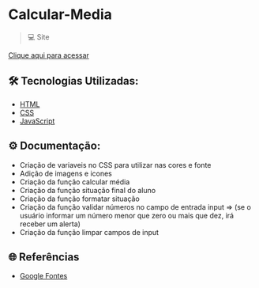 # Calcular-Media

> 💻 Site  


[Clique aqui para acessar](https://calcular-media-alpha.vercel.app/)



## 🛠 Tecnologias Utilizadas:
- [HTML](https://developer.mozilla.org/pt-BR/docs/Web/HTML)
- [CSS](https://developer.mozilla.org/pt-BR/docs/Web/CSS)
- [JavaScript](https://developer.mozilla.org/pt-BR/docs/Web/JavaScript)


## ⚙ Documentação:
- Criação de variaveis no CSS para utilizar nas cores e fonte
- Adição de imagens e icones
- Criação da função calcular média
- Criação da função situação final do aluno
- Criação da função formatar situação
- Criação da função validar números no campo de entrada input => 
  (se o usuário informar um número menor que zero ou mais que dez, irá receber um alerta)
- Criação da função limpar campos de input

## 🌐 Referências
- [Google Fontes](https://fonts.google.com/)

